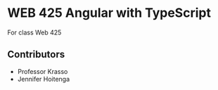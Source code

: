<h1>WEB 425 Angular with TypeScript</h1>
<p>For class Web 425</p>

<h2>Contributors</h2>
<ul>
<li>Professor Krasso</li>
<li>Jennifer Hoitenga</li>
</ul>
